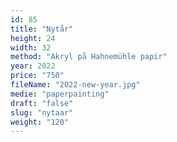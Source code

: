 ```yaml
---
id: 85
title: "Nytår"
height: 24
width: 32
method: "Akryl på Hahnemühle papir"
year: 2022
price: "750"
fileName: "2022-new-year.jpg"
medie: "paperpainting"
draft: "false"
slug: "nytaar"
weight: "120"
---
```

